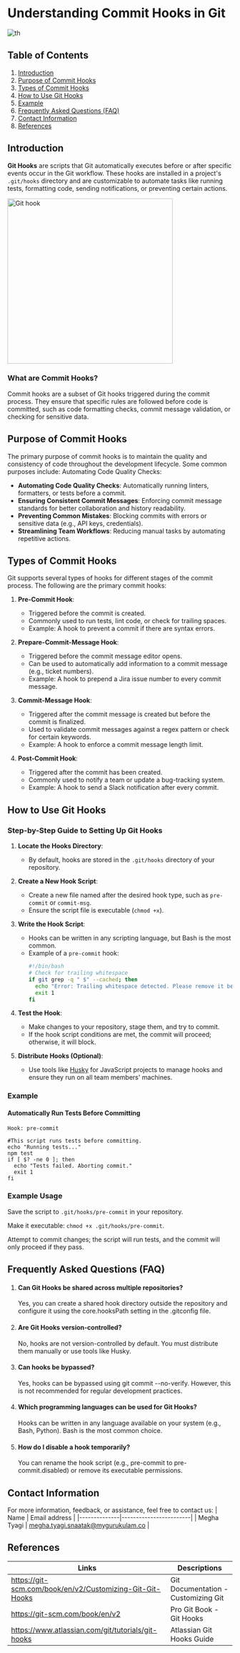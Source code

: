 # Understanding Commit Hooks in Git

![th](https://github.com/user-attachments/assets/590423e5-ec5a-433a-bf5f-79031b79763b)



## Table of Contents
1. [Introduction](#introduction)
2. [Purpose of Commit Hooks](#purpose-of-commit-hooks)
3. [Types of Commit Hooks](#types-of-commit-hooks)
4. [How to Use Git Hooks](#how-to-use-git-hooks)
5. [Example](#example)
6. [Frequently Asked Questions (FAQ)](#frequently-asked-questions-faq)
7. [Contact Information](#contact-information)
8. [References](#references)

## Introduction

**Git Hooks** are scripts that Git automatically executes before or after specific events occur in the Git workflow. These hooks are installed in a project's `.git/hooks` directory and are customizable to automate tasks like running tests, formatting code, sending notifications, or preventing certain actions.

<img width="370" alt="Git hook" src="https://github.com/user-attachments/assets/6bbb9890-e18c-4028-aa79-32472020308e">





### What are Commit Hooks?

Commit hooks are a subset of Git hooks triggered during the commit process. They ensure that specific rules are followed before code is committed, such as code formatting checks, commit message validation, or checking for sensitive data.

## Purpose of Commit Hooks

The primary purpose of commit hooks is to maintain the quality and consistency of code throughout the development lifecycle. Some common purposes include:
Automating Code Quality Checks:
- **Automating Code Quality Checks**: Automatically running linters, formatters, or tests before a commit.
- **Ensuring Consistent Commit Messages**: Enforcing commit message standards for better collaboration and history readability.
- **Preventing Common Mistakes**: Blocking commits with errors or sensitive data (e.g., API keys, credentials).
- **Streamlining Team Workflows**: Reducing manual tasks by automating repetitive actions.

## Types of Commit Hooks

Git supports several types of hooks for different stages of the commit process. The following are the primary commit hooks:

1. **Pre-Commit Hook**:
   - Triggered before the commit is created.
   - Commonly used to run tests, lint code, or check for trailing spaces.
   - Example: A hook to prevent a commit if there are syntax errors.

2. **Prepare-Commit-Message Hook**:
   - Triggered before the commit message editor opens.
   - Can be used to automatically add information to a commit message (e.g., ticket numbers).
   - Example: A hook to prepend a Jira issue number to every commit message.

3. **Commit-Message Hook**:
   - Triggered after the commit message is created but before the commit is finalized.
   - Used to validate commit messages against a regex pattern or check for certain keywords.
   - Example: A hook to enforce a commit message length limit.

4. **Post-Commit Hook**:
   - Triggered after the commit has been created.
   - Commonly used to notify a team or update a bug-tracking system.
   - Example: A hook to send a Slack notification after every commit.

## How to Use Git Hooks

### Step-by-Step Guide to Setting Up Git Hooks

1. **Locate the Hooks Directory**:
   - By default, hooks are stored in the `.git/hooks` directory of your repository.

2. **Create a New Hook Script**:
   - Create a new file named after the desired hook type, such as `pre-commit` or `commit-msg`.
   - Ensure the script file is executable (`chmod +x`).

3. **Write the Hook Script**:
   - Hooks can be written in any scripting language, but Bash is the most common.
   - Example of a `pre-commit` hook:
     ```bash
     #!/bin/bash
     # Check for trailing whitespace
     if git grep -q " $" --cached; then
       echo "Error: Trailing whitespace detected. Please remove it before committing."
       exit 1
     fi
     ```

4. **Test the Hook**:
   - Make changes to your repository, stage them, and try to commit.
   - If the hook script conditions are met, the commit will proceed; otherwise, it will block.

5. **Distribute Hooks (Optional)**:
   - Use tools like [Husky](https://typicode.github.io/husky) for JavaScript projects to manage hooks and ensure they run on all team members' machines.



### Example
#### Automatically Run Tests Before Committing

`Hook: pre-commit`

```#!/bin/bash
#This script runs tests before committing.
echo "Running tests..."
npm test
if [ $? -ne 0 ]; then
  echo "Tests failed. Aborting commit."
  exit 1
fi
```

### Example Usage

Save the script to `.git/hooks/pre-commit` in your repository.

Make it executable: `chmod +x .git/hooks/pre-commit`.

Attempt to commit changes; the script will run tests, and the commit will only proceed if they pass.


## Frequently Asked Questions (FAQ)

1. #### Can Git Hooks be shared across multiple repositories?
   Yes, you can create a shared hook directory outside the repository and configure it using the core.hooksPath setting in the .gitconfig file.

2. #### Are Git Hooks version-controlled?
   No, hooks are not version-controlled by default. You must distribute them manually or use tools like Husky.

3. #### Can hooks be bypassed?
   Yes, hooks can be bypassed using git commit --no-verify. However, this is not recommended for regular development practices.

4. #### Which programming languages can be used for Git Hooks?
   Hooks can be written in any language available on your system (e.g., Bash, Python). Bash is the most common choice.

5. #### How do I disable a hook temporarily?
   You can rename the hook script (e.g., pre-commit to pre-commit.disabled) or remove its executable permissions.

## Contact Information
For more information, feedback, or assistance, feel free to contact us:
| Name         | Email address          |
|--------------|------------------------|
| Megha Tyagi          | megha.tyagi.snaatak@mygurukulam.co  |


## References
| Links                                             | Descriptions                                                    |
|---------------------------------------------------|-----------------------------------------------------------------|
|https://git-scm.com/book/en/v2/Customizing-Git-Git-Hooks |Git Documentation - Customizing Git|
|https://git-scm.com/book/en/v2 | Pro Git Book - Git Hooks|
|https://www.atlassian.com/git/tutorials/git-hooks|Atlassian Git Hooks Guide|








